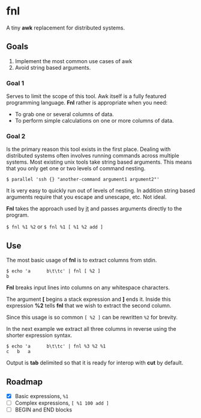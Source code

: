 # fnl

A tiny __awk__ replacement for distributed systems.

## Goals

1. Implement the most common use cases of awk
1. Avoid string based arguments.

### Goal 1
Serves to limit the scope of this tool. Awk itself is a fully featured programming language. __Fnl__ rather is appropriate when you need:

* To grab one or several columns of data.
* To perform simple calculations on one or more columns of data.

### Goal 2

Is the primary reason this tool exists in the first place. Dealing with distributed systems often involves running commands across multiple systems. Most existing unix tools take string based arguments. This means that you only get one or two levels of command nesting.

`$ parallel 'ssh {} "another-command argument1 argument2"'`

It is very easy to quickly run out of levels of nesting. In addition string based arguments require that you escape and unescape, etc. Not ideal.

__Fnl__ takes the approach used by [jt](http://) and passes arguments directly to the program.

`$ fnl %1 %2` or `$ fnl %1 [ %1 %2 add ]`

## Use

The most basic usage of __fnl__ is to extract columns from stdin.

```
$ echo 'a      b\t\tc' | fnl [ %2 ]
b
```

__Fnl__ breaks input lines into columns on any whitespace characters.

The argument __[__ begins a stack expression and __]__ ends it. Inside this expression __%2__ tells __fnl__ that we wish to extract the second column.

Since this usage is so common `[ %2 ]` can be rewritten `%2` for brevity. 

In the next example we extract all three columns in reverse using the shorter expression syntax.

```
$ echo 'a      b\t\tc' | fnl %3 %2 %1
c	b	a
```

Output is __tab__ delimited so that it is ready for interop with __cut__ by default.

## Roadmap

- [x] Basic expressions, `%1`
- [ ] Complex expressions, `[ %1 100 add ]`
- [ ] BEGIN and END blocks